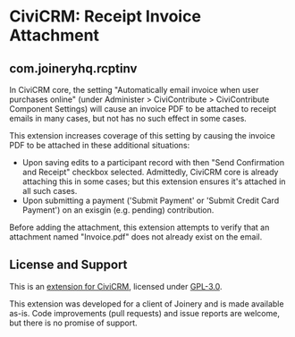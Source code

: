 # CiviCRM: Receipt Invoice Attachment
## com.joineryhq.rcptinv

In CiviCRM core, the setting "Automatically email invoice when user purchases online" (under Administer > CiviContribute > CiviContribute Component Settings) will cause an invoice PDF to be attached to receipt emails in many cases, but not has no such effect in some cases.

This extension increases coverage of this setting by causing the invoice PDF to be attached in these additional situations:

* Upon saving edits to a participant record with then "Send Confirmation and Receipt" checkbox selected. Admittedly, CiviCRM core is already attaching this in some cases; but this extension ensures it's attached in all such cases.
* Upon submitting a payment ('Submit Payment' or 'Submit Credit Card Payment') on an exisgin (e.g. pending) contribution.

Before adding the attachment, this extension attempts to verify that an attachment named "Invoice.pdf" does not already exist on the email.


## License and Support
This is an [extension for CiviCRM](https://docs.civicrm.org/sysadmin/en/latest/customize/extensions/), licensed under [GPL-3.0](LICENSE.txt).

This extension was developed for a client of Joinery and is made available as-is. Code improvements (pull requests) and issue reports are welcome, but there is no promise of support.
